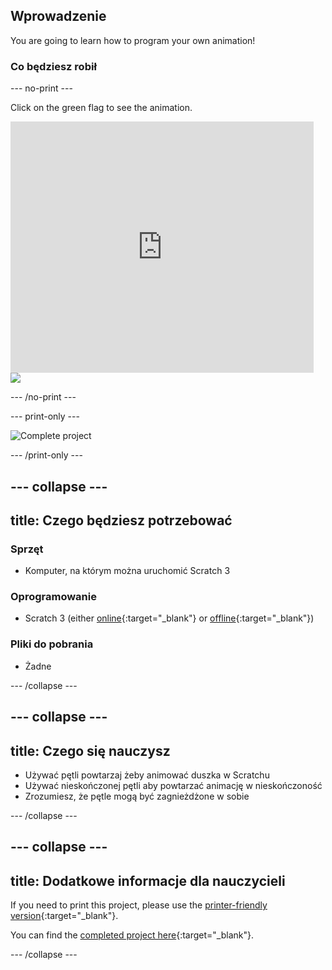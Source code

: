 ## Wprowadzenie

You are going to learn how to program your own animation!

### Co będziesz robił

\--- no-print \---

Click on the green flag to see the animation.

<div class="scratch-preview">
  <iframe allowtransparency="true" width="485" height="402" src="https://scratch.mit.edu/projects/embed/276873231/?autostart=false" frameborder="0" scrolling="no"></iframe>
  <img src="images/space-final.png">
</div>

\--- /no-print \---

\--- print-only \---

![Complete project](images/showcase_static.png)

\--- /print-only \---

## \--- collapse \---

## title: Czego będziesz potrzebować

### Sprzęt

- Komputer, na którym można uruchomić Scratch 3

### Oprogramowanie

- Scratch 3 (either [online](https://rpf.io/scratchon){:target="_blank"} or [offline](https://rpf.io/scratchoff){:target="_blank"})

### Pliki do pobrania

- Żadne

\--- /collapse \---

## \--- collapse \---

## title: Czego się nauczysz

- Używać pętli powtarzaj żeby animować duszka w Scratchu
- Używać nieskończonej pętli aby powtarzać animację w nieskończoność
- Zrozumiesz, że pętle mogą być zagnieżdżone w sobie

\--- /collapse \---

## \--- collapse \---

## title: Dodatkowe informacje dla nauczycieli

If you need to print this project, please use the [printer-friendly version](https://projects.raspberrypi.org/en/projects/lost-in-space/print){:target="_blank"}.

You can find the [completed project here](https://rpf.io/p/en/lost-in-space-get){:target="_blank"}.

\--- /collapse \---